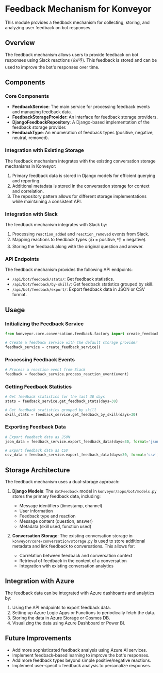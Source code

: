 # Feedback Mechanism for Konveyor

This module provides a feedback mechanism for collecting, storing, and analyzing user feedback on bot responses.

## Overview

The feedback mechanism allows users to provide feedback on bot responses using Slack reactions (👍/👎). This feedback is stored and can be used to improve the bot's responses over time.

## Components

### Core Components

- **FeedbackService**: The main service for processing feedback events and managing feedback data.
- **FeedbackStorageProvider**: An interface for feedback storage providers.
- **DjangoFeedbackRepository**: A Django-based implementation of the feedback storage provider.
- **FeedbackType**: An enumeration of feedback types (positive, negative, neutral, removed).

### Integration with Existing Storage

The feedback mechanism integrates with the existing conversation storage mechanisms in Konveyor:

1. Primary feedback data is stored in Django models for efficient querying and reporting.
2. Additional metadata is stored in the conversation storage for context and correlation.
3. The repository pattern allows for different storage implementations while maintaining a consistent API.

### Integration with Slack

The feedback mechanism integrates with Slack by:

1. Processing `reaction_added` and `reaction_removed` events from Slack.
2. Mapping reactions to feedback types (👍 = positive, 👎 = negative).
3. Storing the feedback along with the original question and answer.

### API Endpoints

The feedback mechanism provides the following API endpoints:

- `/api/bot/feedback/stats/`: Get feedback statistics.
- `/api/bot/feedback/by-skill/`: Get feedback statistics grouped by skill.
- `/api/bot/feedback/export/`: Export feedback data in JSON or CSV format.

## Usage

### Initializing the Feedback Service

```python
from konveyor.core.conversation.feedback.factory import create_feedback_service

# Create a feedback service with the default storage provider
feedback_service = create_feedback_service()
```

### Processing Feedback Events

```python
# Process a reaction event from Slack
feedback = feedback_service.process_reaction_event(event)
```

### Getting Feedback Statistics

```python
# Get feedback statistics for the last 30 days
stats = feedback_service.get_feedback_stats(days=30)

# Get feedback statistics grouped by skill
skill_stats = feedback_service.get_feedback_by_skill(days=30)
```

### Exporting Feedback Data

```python
# Export feedback data as JSON
json_data = feedback_service.export_feedback_data(days=30, format='json')

# Export feedback data as CSV
csv_data = feedback_service.export_feedback_data(days=30, format='csv')
```

## Storage Architecture

The feedback mechanism uses a dual-storage approach:

1. **Django Models**: The `BotFeedback` model in `konveyor/apps/bot/models.py` stores the primary feedback data, including:
   - Message identifiers (timestamp, channel)
   - User information
   - Feedback type and reaction
   - Message content (question, answer)
   - Metadata (skill used, function used)

2. **Conversation Storage**: The existing conversation storage in `konveyor/core/conversation/storage.py` is used to store additional metadata and link feedback to conversations. This allows for:
   - Correlation between feedback and conversation context
   - Retrieval of feedback in the context of a conversation
   - Integration with existing conversation analytics

## Integration with Azure

The feedback data can be integrated with Azure dashboards and analytics by:

1. Using the API endpoints to export feedback data.
2. Setting up Azure Logic Apps or Functions to periodically fetch the data.
3. Storing the data in Azure Storage or Cosmos DB.
4. Visualizing the data using Azure Dashboard or Power BI.

## Future Improvements

- Add more sophisticated feedback analysis using Azure AI services.
- Implement feedback-based learning to improve the bot's responses.
- Add more feedback types beyond simple positive/negative reactions.
- Implement user-specific feedback analysis to personalize responses.
